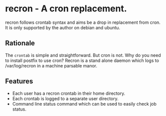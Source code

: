# recron - A cron replacement.

recron follows crontab syntax and aims be a drop in replacement from cron.
It is only supported by the author on debian and ubuntu.

## Rationale

The `crontab` is simple and straightforward. But cron is not. Why do you
need to install postfix to use cron? Recron is a stand alone daemon which
logs to /var/log/recron in a machine parsable manor. 

## Features

- Each user has a recron crontab in their home directory.
- Each crontab is logged to a separate user directory.
- Command line status command which can be used to easily check job status.